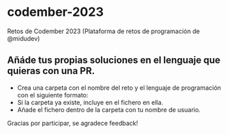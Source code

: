 # codember-2023
Retos de Codember 2023 (Plataforma de retos de programación de @midudev)



## Añáde tus propias soluciones en el lenguaje que quieras con una PR.
- Crea una carpeta con el nombre del reto y el lenguaje de programación con el siguiente formato: <retoX-lenguaje>
- Si la carpeta ya existe, incluye en el fichero en ella.
- Añade el fichero dentro de la carpeta con tu nombre de usuario.


Gracias por participar, se agradece feedback!
